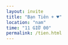 ```yaml
---
layout: invite
title: "Bạn Tiên + ♥"
location: "nam"
time: "11 GIỜ 00"
permalink: /tien.html
---
```


